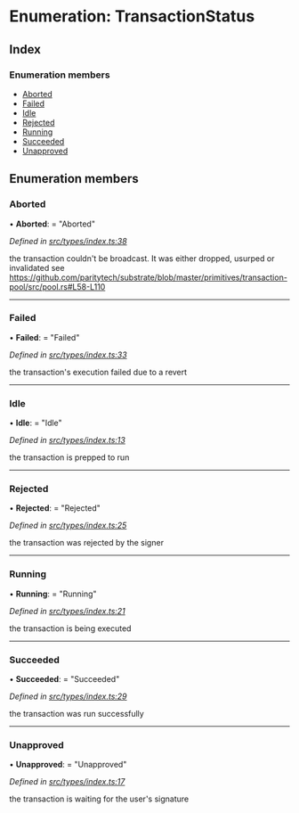 # Enumeration: TransactionStatus

## Index

### Enumeration members

* [Aborted](transactionstatus.md#aborted)
* [Failed](transactionstatus.md#failed)
* [Idle](transactionstatus.md#idle)
* [Rejected](transactionstatus.md#rejected)
* [Running](transactionstatus.md#running)
* [Succeeded](transactionstatus.md#succeeded)
* [Unapproved](transactionstatus.md#unapproved)

## Enumeration members

###  Aborted

• **Aborted**: = "Aborted"

*Defined in [src/types/index.ts:38](https://github.com/PolymathNetwork/polymesh-sdk/blob/90db508/src/types/index.ts#L38)*

the transaction couldn't be broadcast. It was either dropped, usurped or invalidated
see https://github.com/paritytech/substrate/blob/master/primitives/transaction-pool/src/pool.rs#L58-L110

___

###  Failed

• **Failed**: = "Failed"

*Defined in [src/types/index.ts:33](https://github.com/PolymathNetwork/polymesh-sdk/blob/90db508/src/types/index.ts#L33)*

the transaction's execution failed due to a revert

___

###  Idle

• **Idle**: = "Idle"

*Defined in [src/types/index.ts:13](https://github.com/PolymathNetwork/polymesh-sdk/blob/90db508/src/types/index.ts#L13)*

the transaction is prepped to run

___

###  Rejected

• **Rejected**: = "Rejected"

*Defined in [src/types/index.ts:25](https://github.com/PolymathNetwork/polymesh-sdk/blob/90db508/src/types/index.ts#L25)*

the transaction was rejected by the signer

___

###  Running

• **Running**: = "Running"

*Defined in [src/types/index.ts:21](https://github.com/PolymathNetwork/polymesh-sdk/blob/90db508/src/types/index.ts#L21)*

the transaction is being executed

___

###  Succeeded

• **Succeeded**: = "Succeeded"

*Defined in [src/types/index.ts:29](https://github.com/PolymathNetwork/polymesh-sdk/blob/90db508/src/types/index.ts#L29)*

the transaction was run successfully

___

###  Unapproved

• **Unapproved**: = "Unapproved"

*Defined in [src/types/index.ts:17](https://github.com/PolymathNetwork/polymesh-sdk/blob/90db508/src/types/index.ts#L17)*

the transaction is waiting for the user's signature
